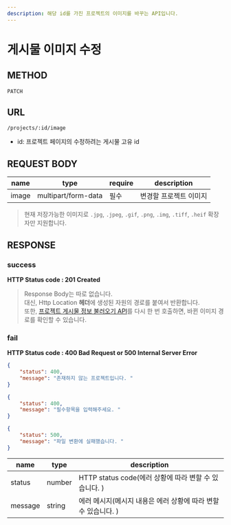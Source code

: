 ```yaml
---
description: 해당 id를 가진 프로젝트의 이미지를 바꾸는 API입니다. 
---
```


# 게시물 이미지 수정

## METHOD

```text
PATCH
```

## URL

```text
/projects/:id/image
```

* id: 프로젝트 페이지의 수정하려는 게시물 고유 id

## REQUEST BODY

|name|type|require|description
|---|---|---|---|
|image|multipart/form-data|필수|변경할 프로젝트 이미지|
> 현재 저장가능한 이미지로 `.jpg`, `.jpeg`, `.gif`, `.png`, `.img`, `.tiff`, `.heif` 확장자만 지원합니다.  

## RESPONSE
### success
**HTTP Status code : 201 Created**
> Response Body는 따로 없습니다.  
> 대신, Http Location **헤더**에 생성된 자원의 경로를 붙여서 반환합니다.  
> 또한, [프로젝트 게시물 정보 불러오기 API](./get.md)를 다시 한 번 호출하면, 바뀐 이미지 경로를 확인할 수 있습니다.

### fail
**HTTP Status code : 400 Bad Request or 500 Internal Server Error**

```json
{
    "status": 400,
    "message": "존재하지 않는 프로젝트입니다. "
}
```

```json
{
    "status": 400,
    "message": "필수항목을 입력해주세요. "
}
```

```json
{
    "status": 500,
    "message": "파일 변환에 실패했습니다. "
}
```

|name|type|description|
|---|---|---|
|status|number|HTTP status code(에러 상황에 따라 변할 수 있습니다. )|
|message|string|에러 메시지(메시지 내용은 에러 상황에 따라 변할 수 있습니다. )|

